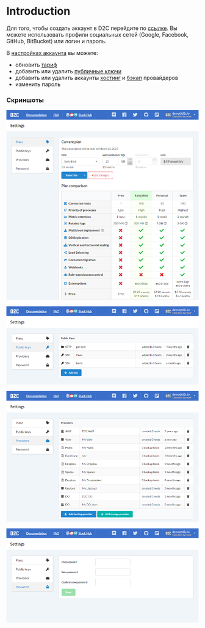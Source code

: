 # Introduction

Для того, чтобы создать аккаунт в D2C перейдите по [ссылке](https://panel.d2c.io/account/signup). Вы можете использовать профили социальных сетей (Google, Facebook, GitHub, BitBucket) или логин и пароль.

В [настройках аккаунта](https://panel.d2c.io/settings) вы можете:

- обновить [тариф](/account/plan/)
- добавить или удалить [публичные ключи](/platform/ssh-sftp)
- добавить или удалить аккаунты [хостинг](/getting-started/cloud-providers) и [бэкап](/getting-started/storage-providers) провайдеров
- изменить пароль

### Скриншоты

![Settings - plans](../img/settings_plan.png)

![Settings - public keys](../img/settings_keys.png)

![Settings - providers](../img/settings_providers.png)

![Settings - password](../img/settings_password.png)
